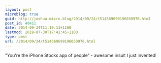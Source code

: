 ```yaml
---
layout: post
microblog: true
guid: http://joshua.micro.blog/2014/09/24/t514569699196030976.html
post_id: 40411
date: 2014-09-24T11:19:11+1100
lastmod: 2019-07-30T17:41:45+1100
type: post
url: /2014/09/24/t514569699196030976.html
---
```

"You're the iPhone Stocks app of people" - awesome insult I just invented!
